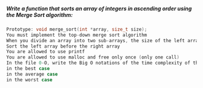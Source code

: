 ##### Write a function that sorts an array of integers in ascending order using the Merge Sort algorithm:

```c
Prototype: void merge_sort(int *array, size_t size);
You must implement the top-down merge sort algorithm
When you divide an array into two sub-arrays, the size of the left array should always be <= the size of the right array. i.e. {1, 2, 3, 4, 5} -> {1, 2}, {3, 4, 5}
Sort the left array before the right array
You are allowed to use printf
You are allowed to use malloc and free only once (only one call)
In the file 0-O, write the Big O notations of the time complexity of the Merge Sort algorithm, with 1 notation per line:
in the best case
in the average case
in the worst case
```